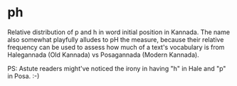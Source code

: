 # ph
Relative distribution of p and h in word initial position in Kannada. The name also somewhat playfully alludes to pH the measure, because their relative frequency can be used to assess how much of a text's vocabulary is from Halegannada (Old Kannada) vs Posagannada (Modern Kannada).

PS: Astute readers might've noticed the irony in having "h" in Hale and "p" in Posa. :-)
